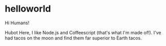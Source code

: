 # helloworld

Hi Humans!

Hubot Here, I like Node.js and Coffeescript (that's what I'm made of!).
I've had tacos on the moon and find them far superior to Earth tacos.
